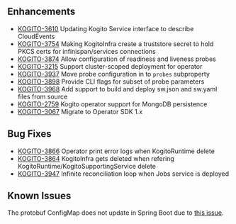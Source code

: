 ## Enhancements  
- [KOGITO-3610](https://issues.redhat.com/browse/KOGITO-3610) Updating Kogito Service interface to describe CloudEvents
- [KOGITO-3754](https://issues.redhat.com/browse/KOGITO-3754) Making KogitoInfra create a truststore secret to hold PKCS certs for infinispan/services connections
- [KOGITO-3874](https://issues.redhat.com/browse/KOGITO-3874) Allow configuration of readiness and liveness probes
- [KOGITO-3215](https://issues.redhat.com/browse/KOGITO-3215) Support cluster-scoped deployment for operator
- [KOGITO-3937](https://issues.redhat.com/browse/KOGITO-3937) Move probe configuration in to `probes` subproperty
- [KOGITO-3898](https://issues.redhat.com/browse/KOGITO-3898) Provide CLI flags for subset of probe parameters
- [KOGITO-3968](https://issues.redhat.com/browse/KOGITO-3968) Add support to build and deploy sw.json and sw.yaml files from source
- [KOGITO-2759](https://issues.redhat.com/browse/KOGITO-2759) Kogito operator support for MongoDB persistence
- [KOGITO-3067](https://issues.redhat.com/browse/KOGITO-3067) Migrate to Operator SDK 1.x

## Bug Fixes
- [KOGITO-3866](https://issues.redhat.com/browse/KOGITO-3866) Operator print error logs when KogitoRuntime delete
- [KOGITO-3864](https://issues.redhat.com/browse/KOGITO-3864) KogitoInfra gets deleted when refering KogitoRuntime/KogitoSupportingService delete
- [KOGITO-3947](https://issues.redhat.com/browse/KOGITO-3947) Infinite reconciliation loop when Jobs service is deployed

## Known Issues
The protobuf ConfigMap does not update in Spring Boot due to [this issue](https://issues.redhat.com/browse/KOGITO-3406).
